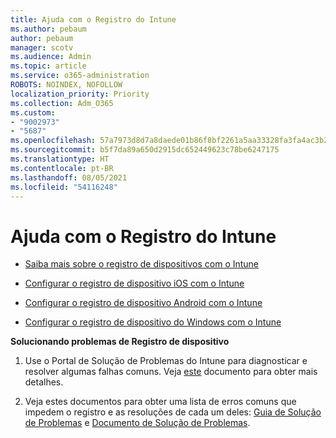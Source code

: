 ```yaml
---
title: Ajuda com o Registro do Intune
ms.author: pebaum
author: pebaum
manager: scotv
ms.audience: Admin
ms.topic: article
ms.service: o365-administration
ROBOTS: NOINDEX, NOFOLLOW
localization_priority: Priority
ms.collection: Adm_O365
ms.custom:
- "9002973"
- "5687"
ms.openlocfilehash: 57a7973d8d7a8daede01b86f8bf2261a5aa33328fa3fa4ac3b2e0a8967ee964b
ms.sourcegitcommit: b5f7da89a650d2915dc652449623c78be6247175
ms.translationtype: HT
ms.contentlocale: pt-BR
ms.lasthandoff: 08/05/2021
ms.locfileid: "54116248"
---
```

# <a name="help-with-intune-enrollment"></a>Ajuda com o Registro do Intune


- [Saiba mais sobre o registro de dispositivos com o Intune](https://docs.microsoft.com/intune/device-enrollment)

- [Configurar o registro de dispositivo iOS com o Intune](https://docs.microsoft.com/intune/ios-enroll)

- [Configurar o registro de dispositivo Android com o Intune](https://docs.microsoft.com/intune/android-enroll)

- [Configurar o registro de dispositivo do Windows com o Intune](https://docs.microsoft.com/intune/windows-enroll)

**Solucionando problemas de Registro de dispositivo**

1. Use o Portal de Solução de Problemas do Intune para diagnosticar e resolver algumas falhas comuns. Veja [este](https://docs.microsoft.com/intune/help-desk-operators) documento para obter mais detalhes.

2. Veja estes documentos para obter uma lista de erros comuns que impedem o registro e as resoluções de cada um deles: [Guia de Solução de Problemas](https://support.microsoft.com/help/4469913/troubleshooting-windows-device-enrollment-problems-in-microsoft-intune) e [Documento de Solução de Problemas](https://docs.microsoft.com/intune/troubleshoot-device-enrollment-in-intune).